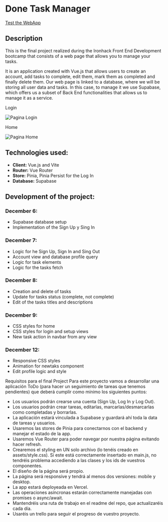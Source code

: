 # Done Task Manager

[Test the WebApp](https://done-task-manager.vercel.app/)

## Description

This is the final project realized during the Ironhack Front End Development bootcamp that consists of a web page that allows you to manage your tasks.

It is an application created with Vue.js that allows users to create an account, add tasks to complete, edit them, mark them as completed and finally delete them. Our web page is linked to a database, where we will be storing all user data and tasks. In this case, to manage it we use Supabase, which offers us a subset of Back End functionalities that allows us to manage it as a service.

Login

![Pagina Login](https://i.postimg.cc/QCnZbQWW/01032384-a611-4e72-bde1-b9e06b8c3fcf.png)

Home

![Pagina Home](https://i.postimg.cc/gj1BjNZ4/home.png)

## Technologies used:

- **Client:** Vue.js and Vite
- **Router:** Vue Router
- **Store:** Pinia, Pinia Persist for the Log In
- **Database:** Supabase

## Development of the project:

### December 6:

- Supabase database setup
- Implementation of the Sign Up y Sing In

### December 7:

- Logic for he Sign Up, Sign In and Sing Out
- Account view and database profile query
- Logic for task elements
- Logic for the tasks fetch

### December 8:

- Creation and delete of tasks
- Update for tasks status (complete, not complete)
- Edit of the tasks titles and descriptions

### December 9:

- CSS styles for home
- CSS styles for login and setup views
- New task action in navbar from any view

### December 12:

- Responsive CSS styles
- Animation for newtaks component
- Edit profile logic and style

Requisitos para el final Project
Para este proyecto vamos a desarrollar una aplicación ToDo (para hacer un seguimiento de tareas que tenemos pendientes) que deberá cumplir como mínimo los siguientes puntos:

- Los usuarios podrán crearse una cuenta (Sign Up, Log In y Log Out).
- Los usuarios podrán crear tareas, editarlas, marcarlas/desmarcarlas como completadas y borrarlas.
- La aplicación estará vinculada a Supabase y guardará ahí toda la data de tareas y usuarios.
- Usaremos las stores de Pinia para conectarnos con el backend y manejar el estado de la app.
- Usaremos Vue Router para poder navegar por nuestra página evitando hacer refresh.
- Crearemos el styling en UN solo archivo (lo tenéis creado en assets/style.css). Si este está correctamente insertado en main.js, no tendréis problema accediendo a las clases y los ids de vuestros componentes.
- El diseño de la página será propio.
- La página será responsive y tendrá al menos dos versiones: mobile y desktop.
- La app estará deployeada en Vercel.
- Las operaciones asíncronas estarán correctamente manejadas con promises o async/await.
- Mantendréis una ruta de trabajo en el readme del repo, que actualizaréis cada día.
- Usaréis un trello para seguir el progreso de vuestro proyecto.
